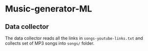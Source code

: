 # Music-generator-ML

## Data collector

The data collector reads all the links in `songs-youtube-links.txt` and collects set of MP3 songs into `songs/` folder.

